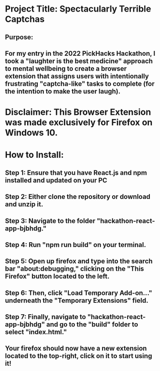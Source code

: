 # Project Title: Spectacularly Terrible Captchas

## Purpose:
## For my entry in the 2022 PickHacks Hackathon, I took a "laughter is the best medicine" approach to mental wellbeing to create a browser extension that assigns users with intentionally frustrating "captcha-like" tasks to complete (for the intention to make the user laugh).

# Disclaimer: This Browser Extension was made exclusively for Firefox on Windows 10.

# How to Install:
## Step 1: Ensure that you have React.js and npm installed and updated on your PC
## Step 2: Either clone the repository or download and unzip it.
## Step 3: Navigate to the folder "hackathon-react-app-bjbhdg."
## Step 4: Run "npm run build" on your terminal.
## Step 5: Open up firefox and type into the search bar "about:debugging," clicking on the "This Firefox" button located to the left.
## Step 6: Then, click "Load Temporary Add-on..." underneath the "Temporary Extensions" field.
## Step 7: Finally, navigate to "hackathon-react-app-bjbhdg" and go to the "build" folder to select "index.html."
## Your firefox should now have a new extension located to the top-right, click on it to start using it!
